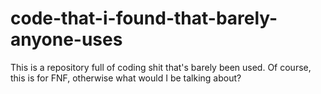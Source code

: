 # code-that-i-found-that-barely-anyone-uses
This is a repository full of coding shit that's barely been used. Of course, this is for FNF, otherwise what would I be talking about?
